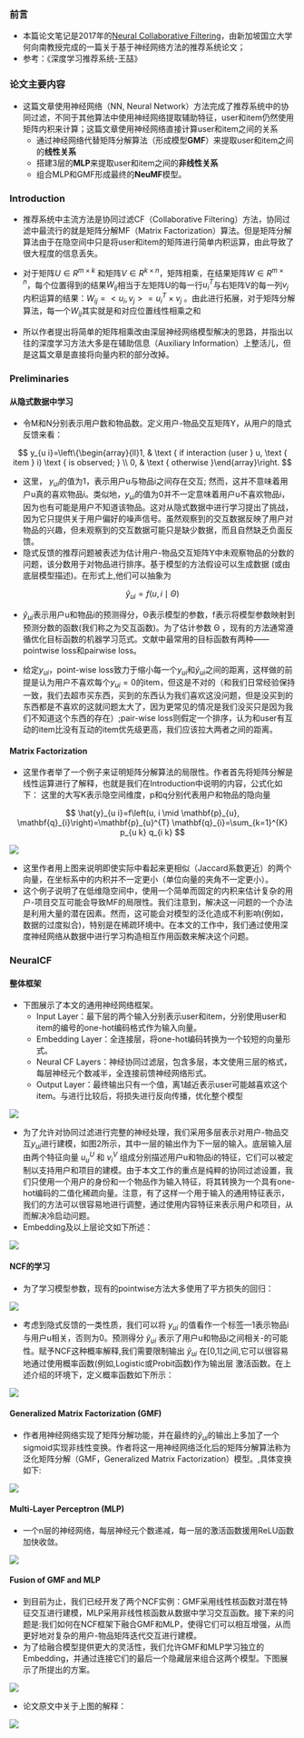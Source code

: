 ### 前言

- 本篇论文笔记是2017年的[Neural Collaborative Filtering](https://arxiv.org/pdf/1708.05031.pdf)，由新加坡国立大学何向南教授完成的一篇关于基于神经网络方法的推荐系统论文；
- 参考：《深度学习推荐系统-王喆》

### 论文主要内容

- 这篇文章使用神经网络（NN, Neural Network）方法完成了推荐系统中的协同过滤，不同于其他算法中使用神经网络提取辅助特征，user和item仍然使用矩阵内积来计算；这篇文章使用神经网络直接计算user和item之间的关系
  - 通过神经网络代替矩阵分解算法（形成模型**GMF**）来提取user和item之间的**线性关系**
  - 搭建3层的**MLP**来提取user和item之间的**非线性关系**
  - 组合MLP和GMF形成最终的**NeuMF**模型。

### Introduction

- 推荐系统中主流方法是协同过滤CF（Collaborative Filtering）方法，协同过滤中最流行的就是矩阵分解MF（Matrix Factorization）算法。但是矩阵分解算法由于在隐空间中只是将user和item的矩阵进行简单内积运算，由此导致了很大程度的信息丢失。
- 对于矩阵$U \in R^{m \times k}$ 和矩阵$V \in R^{k \times n}$，矩阵相乘，在结果矩阵$W \in R^{m \times n}$，每个位置得到的结果$W_{ij}$相当于左矩阵U的每一行$u_i^{T}$与右矩阵V的每一列$v_j$内积运算的结果：$W_{ij} = <u_i, v_j> = u_i^T \times v_j$ 。由此进行拓展，对于矩阵分解算法，每一个$W_{ij}$其实就是和对应位置线性相乘之和

- 所以作者提出将简单的矩阵相乘改由深层神经网络模型解决的思路，并指出以往的深度学习方法大多是在辅助信息（Auxiliary Information）上整活儿，但是这篇文章是直接将向量内积的部分改掉。

### Preliminaries

#### **从隐式数据中学习**

- 令M和N分别表示用户数和物品数。定义用户-物品交互矩阵Y，从用户的隐式反馈来看：

$$
y_{u i}=\left\{\begin{array}{ll}1, & \text { if interaction (user } u, \text { item } i) \text { is observed; } \\ 0, & \text { otherwise }\end{array}\right.
$$

- 这里，  $y_{ui}$的值为1，表示用户u与物品i之间存在交互; 然而，这并不意味着用户u真的喜欢物品i。类似地，$y_{ui}$的值为0并不一定意味着用户u不喜欢物品i，因为也有可能是用户不知道该物品。这对从隐式数据中进行学习提出了挑战，因为它只提供关于用户偏好的噪声信号。虽然观察到的交互数据反映了用户对物品的兴趣，但未观察到的交互数据可能只是缺少数据，而且自然缺乏负面反馈。
- 隐式反馈的推荐问题被表述为估计用户-物品交互矩阵Y中未观察物品的分数的问题，该分数用于对物品进行排序。基于模型的方法假设可以生成数据 (或由底层模型描述)。在形式上,他们可以抽象为 

$$
\hat{y}_{u i}=f(u, i \mid \Theta)
$$



-  $\hat{y}_{u i}$表示用户u和物品i的预测得分，Θ表示模型的参数，f表示将模型参数映射到预测分数的函数(我们称之为交互函数)。为了估计参数 Θ ，现有的方法通常遵循优化目标函数的机器学习范式。文献中最常用的目标函数有两种——pointwise loss和pairwise loss。

- 给定${y}_{u i}$，point-wise loss致力于缩小每一个${y}_{u i}$和$\hat{y}_{u i}$之间的距离，这样做的前提是认为用户不喜欢每个${y}_{u i} = 0$的item，但这是不对的（和我们日常经验保持一致，我们去超市买东西，买到的东西认为我们喜欢这没问题，但是没买到的东西都是不喜欢的这就问题太大了，因为更常见的情况是我们没买只是因为我们不知道这个东西的存在）;pair-wise loss则假定一个排序，认为和user有互动的item比没有互动的item优先级更高，我们应该拉大两者之间的距离。

#### Matrix Factorization

- 这里作者举了一个例子来证明矩阵分解算法的局限性。作者首先将矩阵分解是线性运算进行了解释，也就是我们在Introduction中说明的内容，公式化如下： 这里的大写K表示隐空间维度，p和q分别代表用户和物品的隐向量

$$
\hat{y}_{u i}=f\left(u, i \mid \mathbf{p}_{u}, \mathbf{q}_{i}\right)=\mathbf{p}_{u}^{T} \mathbf{q}_{i}=\sum_{k=1}^{K} p_{u k} q_{i k}
$$

![](https://blog-1258986886.cos.ap-beijing.myqcloud.com/%E6%8E%A8%E8%8D%90%E7%B3%BB%E7%BB%9F%E5%AD%A6%E4%B9%A0/9-1.jpg)

- 这里作者用上图来说明即使实际中看起来更相似（Jaccard系数更近）的两个向量，在坐标系中的内积并不一定更小（单位向量的夹角不一定更小）。
- 这个例子说明了在低维隐空间中，使用一个简单而固定的内积来估计复杂的用户-项目交互可能会导致MF的局限性。我们注意到，解决这一问题的一个办法是利用大量的潜在因素。然而，这可能会对模型的泛化造成不利影响(例如，数据的过度拟合)，特别是在稀疏环境中。在本文的工作中，我们通过使用深度神经网络从数据中进行学习构造相互作用函数来解决这个问题。

### NeuralCF

#### 整体框架

- 下图展示了本文的通用神经网络框架。 
  - Input Layer：最下层的两个输入分别表示user和item，分别使用user和item的编号的one-hot编码格式作为输入向量。  
  - Embedding Layer：全连接层，将one-hot编码转换为一个较短的向量形式。 
  -  Neural CF Layers：神经协同过滤层，包含多层，本文使用三层的格式，每层神经元个数减半，全连接前馈神经网络形式。 
  - Output Layer：最终输出只有一个值，离1越近表示user可能越喜欢这个item。与进行比较后，将损失进行反向传播，优化整个模型

![](https://blog-1258986886.cos.ap-beijing.myqcloud.com/%E6%8E%A8%E8%8D%90%E7%B3%BB%E7%BB%9F%E5%AD%A6%E4%B9%A0/9-2.jpg)

- 为了允许对协同过滤进行完整的神经处理，我们采用多层表示对用户-物品交互$y_{ui}$进行建模，如图2所示，其中一层的输出作为下一层的输入。底层输入层由两个特征向量 $u_u^U$ 和 $v_i^V$ 组成分别描述用户u和物品i的特征，它们可以被定制以支持用户和项目的建模。由于本文工作的重点是纯粹的协同过滤设置，我们只使用一个用户的身份和一个物品作为输入特征，将其转换为一个具有one-hot编码的二值化稀疏向量。注意，有了这样一个用于输入的通用特征表示，我们的方法可以很容易地进行调整，通过使用内容特征来表示用户和项目，从而解决冷启动问题。
- Embedding及以上层论文如下所述：

![](https://blog-1258986886.cos.ap-beijing.myqcloud.com/%E6%8E%A8%E8%8D%90%E7%B3%BB%E7%BB%9F%E5%AD%A6%E4%B9%A0/9-3.jpg)

#### NCF的学习

- 为了学习模型参数，现有的pointwise方法大多使用了平方损失的回归：

![](https://blog-1258986886.cos.ap-beijing.myqcloud.com/%E6%8E%A8%E8%8D%90%E7%B3%BB%E7%BB%9F%E5%AD%A6%E4%B9%A0/9-4.jpg)

- 考虑到隐式反馈的一类性质，我们可以将 $y_{ui}$ 的值看作一个标签—1表示物品i与用户u相关，否则为0。预测得分 $\hat y_{ui}$ 表示了用户u和物品i之间相关-的可能性。赋予NCF这种概率解释,我们需要限制输出 $\hat y_{ui}$ 在[0,1]之间,它可以很容易地通过使用概率函数(例如,Logistic或Probit函数)作为输出层 激活函数。在上述介绍的环境下，定义概率函数如下所示：

![](https://blog-1258986886.cos.ap-beijing.myqcloud.com/%E6%8E%A8%E8%8D%90%E7%B3%BB%E7%BB%9F%E5%AD%A6%E4%B9%A0/9-5.jpg)

#### Generalized Matrix Factorization (GMF)

- 作者用神经网络实现了矩阵分解功能，并在最终的$\hat y_{ui}$的输出上多加了一个sigmoid实现非线性变换。作者将这一用神经网络泛化后的矩阵分解算法称为泛化矩阵分解（GMF，Generalized Matrix Factorization）模型。,具体变换如下:

![](https://blog-1258986886.cos.ap-beijing.myqcloud.com/%E6%8E%A8%E8%8D%90%E7%B3%BB%E7%BB%9F%E5%AD%A6%E4%B9%A0/9-6.jpg)

#### Multi-Layer Perceptron (MLP)

- 一个n层的神经网络，每层神经元个数递减，每一层的激活函数援用ReLU函数加快收敛。

![](https://blog-1258986886.cos.ap-beijing.myqcloud.com/%E6%8E%A8%E8%8D%90%E7%B3%BB%E7%BB%9F%E5%AD%A6%E4%B9%A0/9-7.jpg)

#### Fusion of GMF and MLP

- 到目前为止，我们已经开发了两个NCF实例：GMF采用线性核函数对潜在特征交互进行建模，MLP采用非线性核函数从数据中学习交互函数。接下来的问题是:我们如何在NCF框架下融合GMF和MLP，使得它们可以相互增强，从而更好地对复杂的用户-物品矩阵迭代交互进行建模。
- 为了给融合模型提供更大的灵活性，我们允许GMF和MLP学习独立的Embedding，并通过连接它们的最后一个隐藏层来组合这两个模型。下图展示了所提出的方案。

![](https://blog-1258986886.cos.ap-beijing.myqcloud.com/%E6%8E%A8%E8%8D%90%E7%B3%BB%E7%BB%9F%E5%AD%A6%E4%B9%A0/9-8.jpg)

- 论文原文中关于上图的解释：

![](https://blog-1258986886.cos.ap-beijing.myqcloud.com/%E6%8E%A8%E8%8D%90%E7%B3%BB%E7%BB%9F%E5%AD%A6%E4%B9%A0/9-9.jpg)

